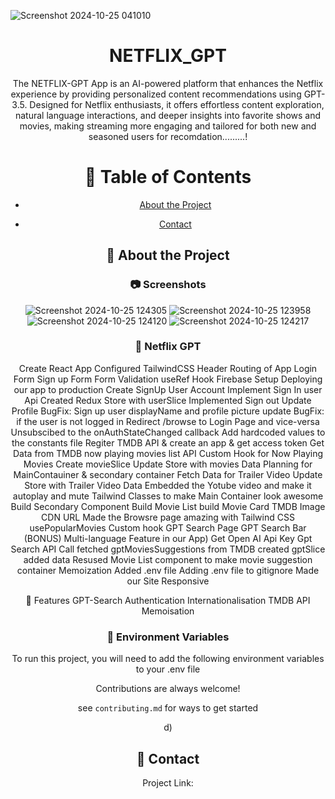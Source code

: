 ![Screenshot 2024-10-25 041010](https://github.com/user-attachments/assets/d634c4bb-90e0-4913-8e45-e1c916f38340)

<div align='center'>


<h1>NETFLIX_GPT</h1>
<p>The NETFLIX-GPT App is an AI-powered platform that enhances the Netflix experience by providing personalized content recommendations using GPT-3.5. Designed for Netflix enthusiasts, it offers effortless content exploration, natural language interactions, and deeper insights into favorite shows and movies, making streaming more engaging and tailored for both new and seasoned users for recomdation.........!</p>


# :notebook_with_decorative_cover: Table of Contents

- [About the Project](#star2-about-the-project)

- [Contact](#handshake-contact)

## :star2: About the Project

### :camera: Screenshots
![Screenshot 2024-10-25 124305](https://github.com/user-attachments/assets/ff9fd277-4ab3-4b67-83e6-7890b4e79f4d)
![Screenshot 2024-10-25 123958](https://github.com/user-attachments/assets/7e336a61-2810-4ddb-8280-24c3f4f43ced)
![Screenshot 2024-10-25 124120](https://github.com/user-attachments/assets/9d4f49c4-178d-4c4c-ae32-5404778382a5)
![Screenshot 2024-10-25 124217](https://github.com/user-attachments/assets/1b4207fc-b104-4abf-ad73-d31e22a9b00f)

### :dart: Netflix GPT

Create React App
Configured TailwindCSS
Header
Routing of App
Login Form
Sign up Form
Form Validation
useRef Hook
Firebase Setup
Deploying our app to production
Create SignUp User Account
Implement Sign In user Api
Created Redux Store with userSlice
Implemented Sign out
Update Profile
BugFix: Sign up user displayName and profile picture update
BugFix: if the user is not logged in Redirect /browse to Login Page and vice-versa
Unsubscibed to the onAuthStateChanged callback
Add hardcoded values to the constants file
Regiter TMDB API & create an app & get access token
Get Data from TMDB now playing movies list API
Custom Hook for Now Playing Movies
Create movieSlice
Update Store with movies Data
Planning for MainContauiner & secondary container
Fetch Data for Trailer Video
Update Store with Trailer Video Data
Embedded the Yotube video and make it autoplay and mute
Tailwind Classes to make Main Container look awesome
Build Secondary Component
Build Movie List
build Movie Card
TMDB Image CDN URL
Made the Browsre page amazing with Tailwind CSS
usePopularMovies Custom hook
GPT Search Page
GPT Search Bar
(BONUS) Multi-language Feature in our App)
Get Open AI Api Key
Gpt Search API Call
fetched gptMoviesSuggestions from TMDB
created gptSlice added data
Resused Movie List component to make movie suggestion container
Memoization
Added .env file
Adding .env file to gitignore
Made our Site Responsive


🎯 Features
GPT-Search
Authentication
Internationalisation
TMDB API
Memoisation

### :key: Environment Variables

To run this project, you will need to add the following environment variables to your .env file






Contributions are always welcome!

see `contributing.md` for ways to get started

d)

## :handshake: Contact



Project Link: 
